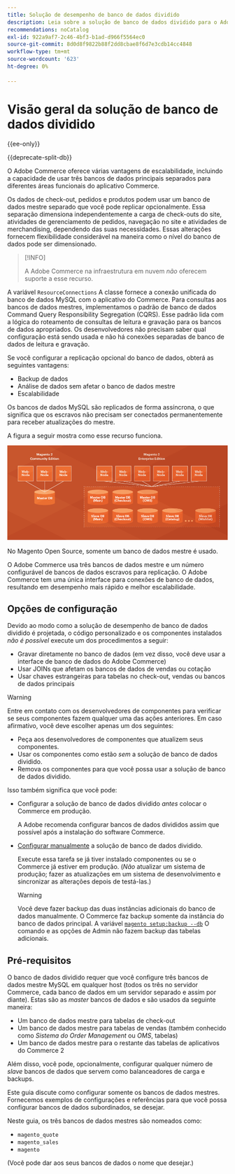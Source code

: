 ```yaml
---
title: Solução de desempenho de banco de dados dividido
description: Leia sobre a solução de banco de dados dividido para o Adobe Commerce.
recommendations: noCatalog
exl-id: 922a9af7-2c46-4bf3-b1ad-d966f5564ec0
source-git-commit: 8d0d8f9822b88f2dd8cbae8f6d7e3cdb14cc4848
workflow-type: tm+mt
source-wordcount: '623'
ht-degree: 0%

---
```


# Visão geral da solução de banco de dados dividido

{{ee-only}}

{{deprecate-split-db}}

O Adobe Commerce oferece várias vantagens de escalabilidade, incluindo a capacidade de usar três bancos de dados principais separados para diferentes áreas funcionais do aplicativo Commerce.

Os dados de check-out, pedidos e produtos podem usar um banco de dados mestre separado que você pode replicar opcionalmente. Essa separação dimensiona independentemente a carga de check-outs do site, atividades de gerenciamento de pedidos, navegação no site e atividades de merchandising, dependendo das suas necessidades. Essas alterações fornecem flexibilidade considerável na maneira como o nível do banco de dados pode ser dimensionado.

>[!INFO]
>
>A Adobe Commerce na infraestrutura em nuvem _não_ oferecem suporte a esse recurso.

A variável `ResourceConnections` A classe fornece a conexão unificada do banco de dados MySQL com o aplicativo do Commerce. Para consultas aos bancos de dados mestres, implementamos o padrão de banco de dados Command Query Responsibility Segregation (CQRS). Esse padrão lida com a lógica do roteamento de consultas de leitura e gravação para os bancos de dados apropriados. Os desenvolvedores não precisam saber qual configuração está sendo usada e não há conexões separadas de banco de dados de leitura e gravação.

Se você configurar a replicação opcional do banco de dados, obterá as seguintes vantagens:

- Backup de dados
- Análise de dados sem afetar o banco de dados mestre
- Escalabilidade

Os bancos de dados MySQL são replicados de forma assíncrona, o que significa que os escravos não precisam ser conectados permanentemente para receber atualizações do mestre.

A figura a seguir mostra como esse recurso funciona.

![O Adobe Commerce usa bancos de dados diferentes para armazenar tabelas](../../assets/configuration/split-db-diagram-ee.png)

No Magento Open Source, somente um banco de dados mestre é usado.

O Adobe Commerce usa três bancos de dados mestre e um número configurável de bancos de dados escravos para replicação. O Adobe Commerce tem uma única interface para conexões de banco de dados, resultando em desempenho mais rápido e melhor escalabilidade.

## Opções de configuração

Devido ao modo como a solução de desempenho de banco de dados dividido é projetada, o código personalizado e os componentes instalados _não é possível_ execute um dos procedimentos a seguir:

- Gravar diretamente no banco de dados (em vez disso, você deve usar a interface de banco de dados do Adobe Commerce)
- Usar JOINs que afetam os bancos de dados de vendas ou cotação
- Usar chaves estrangeiras para tabelas no check-out, vendas ou bancos de dados principais

>[!WARNING]
>
>Entre em contato com os desenvolvedores de componentes para verificar se seus componentes fazem qualquer uma das ações anteriores. Em caso afirmativo, você deve escolher apenas um dos seguintes:
>
>- Peça aos desenvolvedores de componentes que atualizem seus componentes.
>- Usar os componentes como estão _sem_ a solução de banco de dados dividido.
>- Remova os componentes para que você possa usar a solução de banco de dados dividido.

Isso também significa que você pode:

- Configurar a solução de banco de dados dividido _antes_ colocar o Commerce em produção.

  A Adobe recomenda configurar bancos de dados divididos assim que possível após a instalação do software Commerce.

- [Configurar manualmente](multi-master-manual.md) a solução de banco de dados dividido.

  Execute essa tarefa se já tiver instalado componentes ou se o Commerce já estiver em produção. (_Não_ atualizar um sistema de produção; fazer as atualizações em um sistema de desenvolvimento e sincronizar as alterações depois de testá-las.)

  >[!WARNING]
  >
  >Você deve fazer backup das duas instâncias adicionais do banco de dados manualmente. O Commerce faz backup somente da instância do banco de dados principal. A variável [`magento setup:backup --db`](../../installation/tutorials/backup.md) O comando e as opções de Admin não fazem backup das tabelas adicionais.

## Pré-requisitos

O banco de dados dividido requer que você configure três bancos de dados mestre MySQL em qualquer host (todos os três no servidor Commerce, cada banco de dados em um servidor separado e assim por diante). Estas são as _master_ bancos de dados e são usados da seguinte maneira:

- Um banco de dados mestre para tabelas de check-out
- Um banco de dados mestre para tabelas de vendas (também conhecido como _Sistema do Order Management_ ou _OMS_, tabelas)
- Um banco de dados mestre para o restante das tabelas de aplicativos do Commerce 2

Além disso, você pode, opcionalmente, configurar qualquer número de _slave_ bancos de dados que servem como balanceadores de carga e backups.

Este guia discute como configurar somente os bancos de dados mestres. Fornecemos exemplos de configurações e referências para que você possa configurar bancos de dados subordinados, se desejar.

Neste guia, os três bancos de dados mestres são nomeados como:

- `magento_quote`
- `magento_sales`
- `magento`

(Você pode dar aos seus bancos de dados o nome que desejar.)
